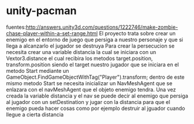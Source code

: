 # unity-pacman
fuentes:http://answers.unity3d.com/questions/1222746/make-zombie-chase-player-within-a-set-range.html
El proyecto trata sobre crear un enemigo en el entorno de juego que persiga a nuestro personaje y que si llega a alcanzarlo el jugador se destruya
Para crear la persecucion se necesita crear una variable distancia la cual se iniciara con un Vextor3.distance el cual recibira los metodos target.position, transform.position siendo el target nuestro jugador que se iniciara en el metodo Start mediante un GameObject.FindGameObjectWithTag("Player").transform; dentro de este mismo metodo Start se necesita inicializar un NavMeshAgent que se enlazara con el navMeshAgent que el objeto enemigo tendra.
Una vez creada la variable distancia y el nav se puede decir al enemigo que persiga al jugador con un setDestination y jugar con la distancia para que el enemigo pueda hacer cosas como por ejemplo destruir al jguador cuando llegue a cierta distancia
